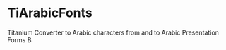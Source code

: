 TiArabicFonts
=============

Titanium Converter to Arabic characters from and to Arabic Presentation Forms B 
